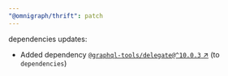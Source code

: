 ```yaml
---
"@omnigraph/thrift": patch
---
```

dependencies updates:
  - Added dependency [`@graphql-tools/delegate@^10.0.3` ↗︎](https://www.npmjs.com/package/@graphql-tools/delegate/v/10.0.3) (to `dependencies`)
